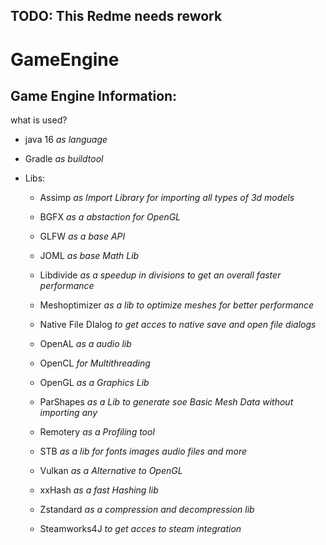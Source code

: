 ## TODO: This Redme needs rework

# GameEngine

## Game Engine Information:

what is used?

- java 16 *as language*

- Gradle *as buildtool*

- Libs:
  
  - Assimp *as Import Library for importing all types of 3d models*
  
  - BGFX *as a abstaction for OpenGL*
  
  - GLFW *as a base API*
  
  - JOML *as base Math Lib*
  
  - Libdivide *as a speedup in divisions to get an overall faster performance*
  
  - Meshoptimizer *as a lib to optimize meshes for better performance*
  
  - Native File DIalog  *to get acces to native save and open file dialogs*
  
  - OpenAL *as a audio lib*
  
  - OpenCL *for Multithreading*
  
  - OpenGL *as a Graphics Lib*
  
  - ParShapes *as a Lib to generate soe Basic Mesh Data without importing any*
  
  - Remotery *as a Profiling tool*
  
  - STB *as a lib for fonts images audio files and more*
  
  - Vulkan *as a Alternative to OpenGL*
  
  - xxHash *as a fast Hashing lib*
  
  - Zstandard *as a compression and decompression lib*
  
  - Steamworks4J *to get acces to steam integration*
